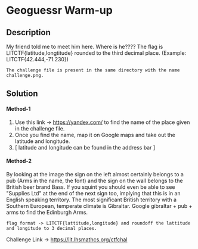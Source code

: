 # Geoguessr Warm-up

## Description
My friend told me to meet him here. Where is he???? The flag is LITCTF{latitude,longtitude} rounded to the third decimal place. (Example: LITCTF{42.444,-71.230})

`The challenge file is present in the same directory with the name challenge.png.`

## Solution

#### Method-1

1. Use this link -> https://yandex.com/ to find the name of the place given in the challenge file.
2. Once you find the name, map it on Google maps and take out the latitude and longitude.
3. [ latitude and longitude can be found in the address bar ]

#### Method-2

By looking at the image the sign on the left almost certainly belongs to a pub (Arms in the name, the font) and the sign on the wall belongs to the British beer brand Bass. If you squint you should even be able to see "Supplies Ltd" at the end of the next sign too, implying that this is in an English speaking territory. The most significant British territory with a Southern European, temperate climate is Gibraltar. Google gibraltar + pub + arms to find the Edinburgh Arms. 

`flag format -> LITCTF{lattitude,longitude} and roundoff the lattitude and longitude to 3 decimal places.`

Challenge Link -> https://lit.lhsmathcs.org/ctfchal
